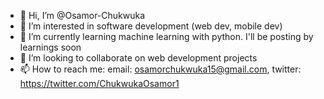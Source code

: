 - 👋 Hi, I’m @Osamor-Chukwuka
- 👀 I’m interested in software development (web dev, mobile dev)
- 🌱 I’m currently learning machine learning with python. I'll be posting by learnings soon 
- 💞️ I’m looking to collaborate on web development projects
- 📫 How to reach me: email: osamorchukwuka15@gmail.com, twitter: https://twitter.com/ChukwukaOsamor1

<!---
Osamor-Chukwuka/Osamor-Chukwuka is a ✨ special ✨ repository because its `README.md` (this file) appears on your GitHub profile.
You can click the Preview link to take a look at your changes.
--->
